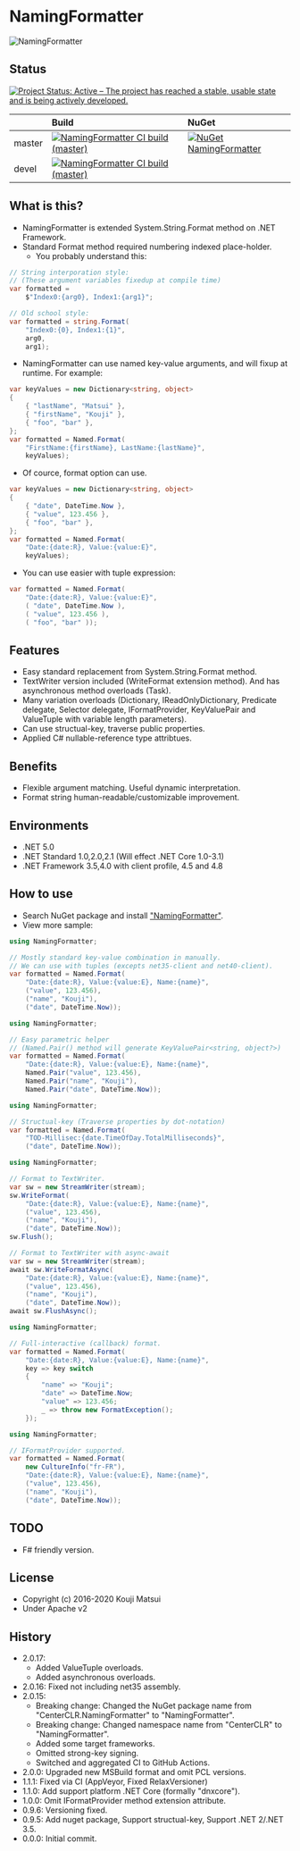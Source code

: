 ﻿# NamingFormatter
![NamingFormatter](https://raw.githubusercontent.com/kekyo/CenterCLR.NamingFormatter/master/Images/CenterCLR.NamingFormatter.128.png)

## Status

[![Project Status: Active – The project has reached a stable, usable state and is being actively developed.](https://www.repostatus.org/badges/latest/active.svg)](https://www.repostatus.org/#active)

| |Build|NuGet|
|:----|:----|:----|
|master|[![NamingFormatter CI build (master)](https://github.com/kekyo/CenterCLR.NamingFormatter/workflows/.NET/badge.svg?branch=master)](https://github.com/kekyo/CenterCLR.NamingFormatter/actions)|[![NuGet NamingFormatter](https://img.shields.io/nuget/v/NamingFormatter.svg?style=flat)](https://www.nuget.org/packages/NamingFormatter)|
|devel|[![NamingFormatter CI build (master)](https://github.com/kekyo/CenterCLR.NamingFormatter/workflows/.NET/badge.svg?branch=master)](https://github.com/kekyo/CenterCLR.NamingFormatter/actions)| |

## What is this?
* NamingFormatter is extended System.String.Format method on .NET Framework.
* Standard Format method required numbering indexed place-holder.
  * You probably understand this:

``` csharp
// String interporation style:
// (These argument variables fixedup at compile time)
var formatted =
    $"Index0:{arg0}, Index1:{arg1}";

// Old school style:
var formatted = string.Format(
    "Index0:{0}, Index1:{1}",
    arg0,
    arg1);
```

* NamingFormatter can use named key-value arguments, and will fixup at runtime. For example:

``` csharp
var keyValues = new Dictionary<string, object>
{
    { "lastName", "Matsui" },
    { "firstName", "Kouji" },
    { "foo", "bar" },
};
var formatted = Named.Format(
    "FirstName:{firstName}, LastName:{lastName}",
    keyValues);
```

* Of cource, format option can use.

``` csharp
var keyValues = new Dictionary<string, object>
{
    { "date", DateTime.Now },
    { "value", 123.456 },
    { "foo", "bar" },
};
var formatted = Named.Format(
    "Date:{date:R}, Value:{value:E}",
    keyValues);
```

* You can use easier with tuple expression:

``` csharp
var formatted = Named.Format(
    "Date:{date:R}, Value:{value:E}",
    ( "date", DateTime.Now ),
    ( "value", 123.456 ),
    ( "foo", "bar" ));
```

## Features
* Easy standard replacement from System.String.Format method.
* TextWriter version included (WriteFormat extension method). And has asynchronous method overloads (Task).
* Many variation overloads (Dictionary, IReadOnlyDictionary, Predicate delegate, Selector delegate, IFormatProvider, KeyValuePair and ValueTuple with variable length parameters).
* Can use structual-key, traverse public properties.
* Applied C# nullable-reference type attribtues.

## Benefits
* Flexible argument matching. Useful dynamic interpretation.
* Format string human-readable/customizable improvement.

## Environments
* .NET 5.0
* .NET Standard 1.0,2.0,2.1 (Will effect .NET Core 1.0-3.1)
* .NET Framework 3.5,4.0 with client profile, 4.5 and 4.8

## How to use
* Search NuGet package and install ["NamingFormatter"](https://www.nuget.org/packages/NamingFormatter).
* View more sample:

``` csharp
using NamingFormatter;

// Mostly standard key-value combination in manually.
// We can use with tuples (excepts net35-client and net40-client).
var formatted = Named.Format(
    "Date:{date:R}, Value:{value:E}, Name:{name}",
    ("value", 123.456),
    ("name", "Kouji"),
    ("date", DateTime.Now));
```

``` csharp
using NamingFormatter;

// Easy parametric helper
// (Named.Pair() method will generate KeyValuePair<string, object?>)
var formatted = Named.Format(
    "Date:{date:R}, Value:{value:E}, Name:{name}",
    Named.Pair("value", 123.456),
    Named.Pair("name", "Kouji"),
    Named.Pair("date", DateTime.Now));
```

``` csharp
using NamingFormatter;

// Structual-key (Traverse properties by dot-notation)
var formatted = Named.Format(
    "TOD-Millisec:{date.TimeOfDay.TotalMilliseconds}",
    ("date", DateTime.Now));
```

``` csharp
using NamingFormatter;

// Format to TextWriter.
var sw = new StreamWriter(stream);
sw.WriteFormat(
    "Date:{date:R}, Value:{value:E}, Name:{name}",
    ("value", 123.456),
    ("name", "Kouji"),
    ("date", DateTime.Now));
sw.Flush();

// Format to TextWriter with async-await
var sw = new StreamWriter(stream);
await sw.WriteFormatAsync(
    "Date:{date:R}, Value:{value:E}, Name:{name}",
    ("value", 123.456),
    ("name", "Kouji"),
    ("date", DateTime.Now));
await sw.FlushAsync();
```

``` csharp
using NamingFormatter;

// Full-interactive (callback) format.
var formatted = Named.Format(
    "Date:{date:R}, Value:{value:E}, Name:{name}",
    key => key switch
    {
        "name" => "Kouji";
        "date" => DateTime.Now;
        "value" => 123.456;
        _ => throw new FormatException();
    });
```

``` csharp
using NamingFormatter;

// IFormatProvider supported.
var formatted = Named.Format(
    new CultureInfo("fr-FR"),
    "Date:{date:R}, Value:{value:E}, Name:{name}",
    ("value", 123.456),
    ("name", "Kouji"),
    ("date", DateTime.Now));
```

## TODO
* F# friendly version.

## License
* Copyright (c) 2016-2020 Kouji Matsui
* Under Apache v2

## History
* 2.0.17:
  * Added ValueTuple overloads.
  * Added asynchronous overloads.
* 2.0.16: Fixed not including net35 assembly.
* 2.0.15:
  * Breaking change: Changed the NuGet package name from "CenterCLR.NamingFormatter" to "NamingFormatter".
  * Breaking change: Changed namespace name from "CenterCLR" to "NamingFormatter".
  * Added some target frameworks.
  * Omitted strong-key signing.
  * Switched and aggregated CI to GitHub Actions.
* 2.0.0: Upgraded new MSBuild format and omit PCL versions.
* 1.1.1: Fixed via CI (AppVeyor, Fixed RelaxVersioner)
* 1.1.0: Add support platform .NET Core (formally "dnxcore").
* 1.0.0: Omit IFormatProvider method extension attribute.
* 0.9.6: Versioning fixed.
* 0.9.5: Add nuget package, Support structual-key, Support .NET 2/.NET 3.5.
* 0.0.0: Initial commit.
